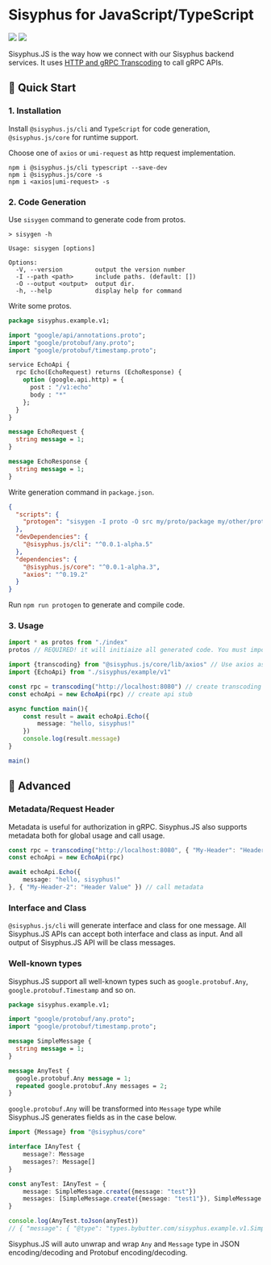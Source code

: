 # Sisyphus for JavaScript/TypeScript

[![](https://img.shields.io/npm/v/@sisyphus.js/core)](https://www.npmjs.com/package/@sisyphus.js/core) ![](https://img.shields.io/librariesio/release/npm/@sisyphus.js/core)

Sisyphus.JS is the way how we connect with our Sisyphus backend services. It uses [HTTP and gRPC Transcoding](https://aip.bybutter.com/127) to call gRPC APIs.

## 🚀 Quick Start

### 1. Installation

Install `@sisyphus.js/cli` and `TypeScript` for code generation, `@sisyphus.js/core` for runtime support.

Choose one of `axios` or `umi-request` as http request implementation.

```shell
npm i @sisyphus.js/cli typescript --save-dev
npm i @sisyphus.js/core -s
npm i <axios|umi-request> -s
```

### 2. Code Generation

Use `sisygen` command to generate code from protos.

```shell
> sisygen -h

Usage: sisygen [options]

Options:
  -V, --version         output the version number
  -I --path <path>      include paths. (default: [])
  -O --output <output>  output dir.
  -h, --help            display help for command
```

Write some protos.

```protobuf
package sisyphus.example.v1;

import "google/api/annotations.proto";
import "google/protobuf/any.proto";
import "google/protobuf/timestamp.proto";

service EchoApi {
  rpc Echo(EchoRequest) returns (EchoResponse) {
    option (google.api.http) = {
      post : "/v1:echo"
      body : "*"
    };
  }
}

message EchoRequest {
  string message = 1;
}

message EchoResponse {
  string message = 1;
}
```



Write generation command in `package.json`.

```json
{
  "scripts": {
    "protogen": "sisygen -I proto -O src my/proto/package my/other/proto/package/file.proto && tsc"
  },
  "devDependencies": {
    "@sisyphus.js/cli": "^0.0.1-alpha.5"
  },
  "dependencies": {
    "@sisyphus.js/core": "^0.0.1-alpha.3",
    "axios": "^0.19.2"
  }
}
```

Run `npm run protogen` to generate and compile code.

### 3. Usage

```typescript
import * as protos from "./index"
protos // REQUIRED! it will initiaize all generated code. You must import the index.ts at least once.

import {transcoding} from "@sisyphus.js/core/lib/axios" // Use axios as http request lib
import {EchoApi} from "./sisyphus/example/v1"

const rpc = transcoding("http://localhost:8080") // create transcoding rpc implementation
const echoApi = new EchoApi(rpc) // create api stub

async function main(){
    const result = await echoApi.Echo({
        message: "hello, sisyphus!"
    })
    console.log(result.message)
}

main()

```

## 👑 Advanced

### Metadata/Request Header

Metadata is useful for authorization in gRPC. Sisyphus.JS also supports metadata both for global usage and call usage.

```typescript
const rpc = transcoding("http://localhost:8080", { "My-Header": "Header Value" }) // global metadata
const echoApi = new EchoApi(rpc) 

await echoApi.Echo({
    message: "hello, sisyphus!"
}, { "My-Header-2": "Header Value" }) // call metadata
```

### Interface and Class

`@sisyphus.js/cli`  will generate interface and class for one message. All Sisyphus.JS APIs can accept both interface and class as input. And all output of Sisyphus.JS API will be class messages.

### Well-known types

Sisyphus.JS support all well-known types such as `google.protobuf.Any`, `google.protobuf.Timestamp` and so on.

```protobuf
package sisyphus.example.v1;

import "google/protobuf/any.proto";
import "google/protobuf/timestamp.proto";

message SimpleMessage {
  string message = 1;
}

message AnyTest {
  google.protobuf.Any message = 1;
  repeated google.protobuf.Any messages = 2;
}
```

`google.protobuf.Any` will be transformed into `Message` type while Sisyphus.JS generates fields as in the case below.

```typescript
import {Message} from "@sisyphus/core"

interface IAnyTest {
    message?: Message
    messages?: Message[]
}

const anyTest: IAnyTest = {
    message: SimpleMessage.create({message: "test"})
    messages: [SimpleMessage.create({message: "test1"}), SimpleMessage.create({message: "test2"})]
}

console.log(AnyTest.toJson(anyTest))
// { "message": { "@type": "types.bybutter.com/sisyphus.example.v1.SimpleMessage", "message": "test" }, "messages": [{ "@type": "types.bybutter.com/sisyphus.example.v1.SimpleMessage", "message": "test1" }, { "@type": "types.bybutter.com/sisyphus.example.v1.SimpleMessage", "message": "test2" }]}
```

Sisyphus.JS will auto unwrap and wrap `Any` and `Message` type in JSON encoding/decoding and Protobuf encoding/decoding.
